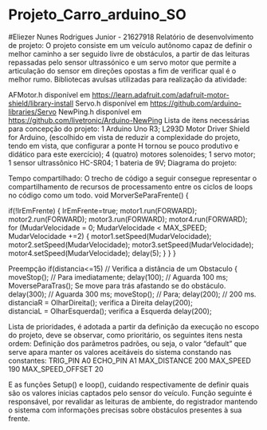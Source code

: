 # Projeto_Carro_arduino_SO

#Eliezer Nunes Rodrigues Junior  - 21627918
Relatório de desenvolvimento de projeto:
O projeto consiste em um veículo autônomo capaz de definir o melhor caminho a ser seguido livre de obstáculos, a partir de das leituras repassadas pelo sensor ultrassónico e um servo motor que permite a articulação do sensor em direções opostas a fim de verificar qual é o melhor rumo. 
Bibliotecas avulsas utilizadas para realização da atividade:

AFMotor.h disponível em https://learn.adafruit.com/adafruit-motor-shield/library-install
Servo.h disponível em https://github.com/arduino-libraries/Servo
NewPing.h disponível em <https://github.com/livetronic/Arduino-NewPing>
Lista de itens necessárias para concepção do projeto:
1 Arduino Uno R3;
L293D Motor Driver Shield for Arduino, (escolhido em vista de reduzir a complexidade do projeto, tendo em vista, que configurar a ponte H tornou se pouco produtivo e didático para este exercício);
4 (quatro) motores solenoides;
1 servo motor;
1 sensor ultrassônico HC-SR04;
1 bateria de 9V;
Diagrama do projeto:
 




Tempo compartilhado:
O trecho de código a seguir consegue representar o compartilhamento de recursos de processamento entre os ciclos de loops no código como um todo.
void MorverSeParaFrente() {

 if(!IrEmFrente)
  {
    IrEmFrente=true;
    motor1.run(FORWARD);      
    motor2.run(FORWARD);
    motor3.run(FORWARD); 
    motor4.run(FORWARD);     
   for (MudarVelocidade = 0; MudarVelocidade < MAX_SPEED; MudarVelocidade +=2) 
   {
    motor1.setSpeed(MudarVelocidade);
    motor2.setSpeed(MudarVelocidade);
    motor3.setSpeed(MudarVelocidade);
    motor4.setSpeed(MudarVelocidade);
    delay(5);
   }
  }
}

Preempção
if(distancia<=15) // Verifica a distância de um Obstaculo
 {
  moveStop(); // Para imediatamente;
  delay(100); // Aguarda 100 ms;
  MoverseParaTras(); Se move para trás afastando se do obstáculo.
  delay(300); // Aguarda 300 ms;
  moveStop(); // Para;
  delay(200); // 200 ms.
  distanciaR = OlharDireita(); verifica a Direita
  delay(200);	
  distanciaL = OlharEsquerda(); verifica a Esquerda
  delay(200);




Lista de prioridades, é adotada a partir da definição da execução no escopo do projeto, deve se observar, como prioritário, os seguintes itens nesta ordem:
Definição dos parâmetros padrões, ou seja, o valor “default” que serve apara manter os valores aceitáveis do sistema constando nas constantes:
TRIG_PIN A0 
ECHO_PIN A1 
MAX_DISTANCE 200 
MAX_SPEED 190
MAX_SPEED_OFFSET 20

E as funções Setup() e loop(), cuidando respectivamente de definir quais são os valores inicias captados pelo sensor do veículo. Função seguinte é responsável, por revalidar as leituras de ambiente, do registrador mantendo o sistema com informações precisas sobre obstáculos presentes à sua frente.
